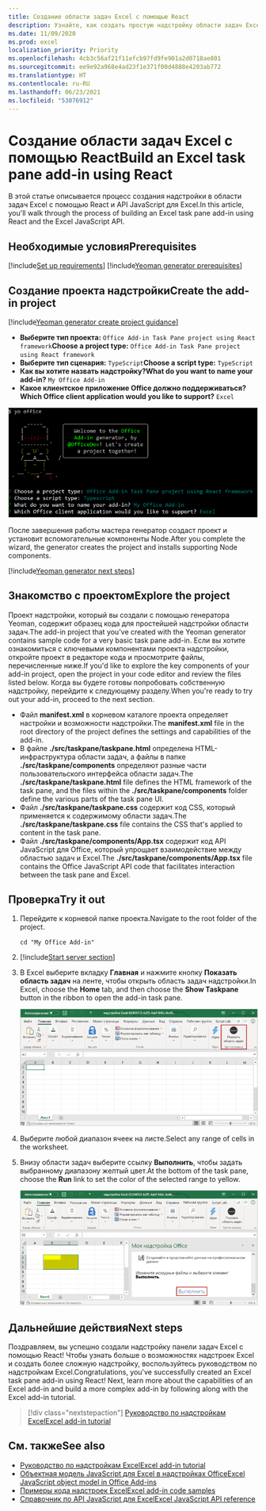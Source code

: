 ```yaml
---
title: Создание области задач Excel с помощью React
description: Узнайте, как создать простую надстройку области задач Excel, используя API JS для Office и React.
ms.date: 11/09/2020
ms.prod: excel
localization_priority: Priority
ms.openlocfilehash: 4cb3c56af21f11efcb97fd9fe901a2d0718ae801
ms.sourcegitcommit: ee9e92a968e4ad23f1e371f00d4888e4203ab772
ms.translationtype: HT
ms.contentlocale: ru-RU
ms.lasthandoff: 06/23/2021
ms.locfileid: "53076912"
---
```

# <a name="build-an-excel-task-pane-add-in-using-react"></a><span data-ttu-id="feddc-103">Создание области задач Excel с помощью React</span><span class="sxs-lookup"><span data-stu-id="feddc-103">Build an Excel task pane add-in using React</span></span>

<span data-ttu-id="feddc-104">В этой статье описывается процесс создания надстройки в области задач Excel с помощью React и API JavaScript для Excel.</span><span class="sxs-lookup"><span data-stu-id="feddc-104">In this article, you'll walk through the process of building an Excel task pane add-in using React and the Excel JavaScript API.</span></span>

## <a name="prerequisites"></a><span data-ttu-id="feddc-105">Необходимые условия</span><span class="sxs-lookup"><span data-stu-id="feddc-105">Prerequisites</span></span>

[!include[Set up requirements](../includes/set-up-dev-environment-beforehand.md)]
[!include[Yeoman generator prerequisites](../includes/quickstart-yo-prerequisites.md)]

## <a name="create-the-add-in-project"></a><span data-ttu-id="feddc-106">Создание проекта надстройки</span><span class="sxs-lookup"><span data-stu-id="feddc-106">Create the add-in project</span></span>

[!include[Yeoman generator create project guidance](../includes/yo-office-command-guidance.md)]

- <span data-ttu-id="feddc-107">**Выберите тип проекта:** `Office Add-in Task Pane project using React framework`</span><span class="sxs-lookup"><span data-stu-id="feddc-107">**Choose a project type:** `Office Add-in Task Pane project using React framework`</span></span>
- <span data-ttu-id="feddc-108">**Выберите тип сценария:** `TypeScript`</span><span class="sxs-lookup"><span data-stu-id="feddc-108">**Choose a script type:** `TypeScript`</span></span>
- <span data-ttu-id="feddc-109">**Как вы хотите назвать надстройку?**</span><span class="sxs-lookup"><span data-stu-id="feddc-109">**What do you want to name your add-in?**</span></span> `My Office Add-in`
- <span data-ttu-id="feddc-110">**Какое клиентское приложение Office должно поддерживаться?**</span><span class="sxs-lookup"><span data-stu-id="feddc-110">**Which Office client application would you like to support?**</span></span> `Excel`

![Снимок экрана: интерфейс командной строки генератора Yeoman надстроек Office, где в качестве типа проекта установлена инфраструктура React.](../images/yo-office-excel-react-2.png)

<span data-ttu-id="feddc-112">После завершения работы мастера генератор создаст проект и установит вспомогательные компоненты Node.</span><span class="sxs-lookup"><span data-stu-id="feddc-112">After you complete the wizard, the generator creates the project and installs supporting Node components.</span></span>

[!include[Yeoman generator next steps](../includes/yo-office-next-steps.md)]

## <a name="explore-the-project"></a><span data-ttu-id="feddc-113">Знакомство с проектом</span><span class="sxs-lookup"><span data-stu-id="feddc-113">Explore the project</span></span>

<span data-ttu-id="feddc-114">Проект надстройки, который вы создали с помощью генератора Yeoman, содержит образец кода для простейшей надстройки области задач.</span><span class="sxs-lookup"><span data-stu-id="feddc-114">The add-in project that you've created with the Yeoman generator contains sample code for a very basic task pane add-in.</span></span> <span data-ttu-id="feddc-115">Если вы хотите ознакомиться с ключевыми компонентами проекта надстройки, откройте проект в редакторе кода и просмотрите файлы, перечисленные ниже.</span><span class="sxs-lookup"><span data-stu-id="feddc-115">If you'd like to explore the key components of your add-in project, open the project in your code editor and review the files listed below.</span></span> <span data-ttu-id="feddc-116">Когда вы будете готовы попробовать собственную надстройку, перейдите к следующему разделу.</span><span class="sxs-lookup"><span data-stu-id="feddc-116">When you're ready to try out your add-in, proceed to the next section.</span></span>

- <span data-ttu-id="feddc-117">Файл **manifest.xml** в корневом каталоге проекта определяет настройки и возможности надстройки.</span><span class="sxs-lookup"><span data-stu-id="feddc-117">The **manifest.xml** file in the root directory of the project defines the settings and capabilities of the add-in.</span></span>
- <span data-ttu-id="feddc-118">В файле **./src/taskpane/taskpane.html** определена HTML-инфраструктура области задач, а файлы в папке **./src/taskpane/components** определяют разные части пользовательского интерфейса области задач.</span><span class="sxs-lookup"><span data-stu-id="feddc-118">The **./src/taskpane/taskpane.html** file defines the HTML framework of the task pane, and the files within the **./src/taskpane/components** folder define the various parts of the task pane UI.</span></span>
- <span data-ttu-id="feddc-119">Файл **./src/taskpane/taskpane.css** содержит код CSS, который применяется к содержимому области задач.</span><span class="sxs-lookup"><span data-stu-id="feddc-119">The **./src/taskpane/taskpane.css** file contains the CSS that's applied to content in the task pane.</span></span>
- <span data-ttu-id="feddc-120">Файл **./src/taskpane/components/App.tsx** содержит код API JavaScript для Office, который упрощает взаимодействие между областью задач и Excel.</span><span class="sxs-lookup"><span data-stu-id="feddc-120">The **./src/taskpane/components/App.tsx** file contains the Office JavaScript API code that facilitates interaction between the task pane and Excel.</span></span>

## <a name="try-it-out"></a><span data-ttu-id="feddc-121">Проверка</span><span class="sxs-lookup"><span data-stu-id="feddc-121">Try it out</span></span>

1. <span data-ttu-id="feddc-122">Перейдите к корневой папке проекта.</span><span class="sxs-lookup"><span data-stu-id="feddc-122">Navigate to the root folder of the project.</span></span>

    ```command&nbsp;line
    cd "My Office Add-in"
    ```

2. [!include[Start server section](../includes/quickstart-yo-start-server-excel.md)] 

3. <span data-ttu-id="feddc-123">В Excel выберите вкладку **Главная** и нажмите кнопку **Показать область задач** на ленте, чтобы открыть область задач надстройки.</span><span class="sxs-lookup"><span data-stu-id="feddc-123">In Excel, choose the **Home** tab, and then choose the **Show Taskpane** button in the ribbon to open the add-in task pane.</span></span>

    ![Снимок экрана: меню "Главная" в Excel с выделенной кнопкой "Показать область задач".](../images/excel-quickstart-addin-3b.png)

4. <span data-ttu-id="feddc-125">Выберите любой диапазон ячеек на листе.</span><span class="sxs-lookup"><span data-stu-id="feddc-125">Select any range of cells in the worksheet.</span></span>

5. <span data-ttu-id="feddc-126">Внизу области задач выберите ссылку **Выполнить**, чтобы задать выбранному диапазону желтый цвет.</span><span class="sxs-lookup"><span data-stu-id="feddc-126">At the bottom of the task pane, choose the **Run** link to set the color of the selected range to yellow.</span></span>

    ![Снимок экрана: Excel с открытой областью задач надстройки и выделенной кнопкой "Запустить".](../images/excel-quickstart-addin-3c.png)

## <a name="next-steps"></a><span data-ttu-id="feddc-128">Дальнейшие действия</span><span class="sxs-lookup"><span data-stu-id="feddc-128">Next steps</span></span>

<span data-ttu-id="feddc-p102">Поздравляем, вы успешно создали надстройку панели задач Excel с помощью React! Чтобы узнать больше о возможностях надстроек Excel и создать более сложную надстройку, воспользуйтесь руководством по надстройкам Excel.</span><span class="sxs-lookup"><span data-stu-id="feddc-p102">Congratulations, you've successfully created an Excel task pane add-in using React! Next, learn more about the capabilities of an Excel add-in and build a more complex add-in by following along with the Excel add-in tutorial.</span></span>

> [!div class="nextstepaction"]
> [<span data-ttu-id="feddc-131">Руководство по надстройкам Excel</span><span class="sxs-lookup"><span data-stu-id="feddc-131">Excel add-in tutorial</span></span>](../tutorials/excel-tutorial.md)

## <a name="see-also"></a><span data-ttu-id="feddc-132">См. также</span><span class="sxs-lookup"><span data-stu-id="feddc-132">See also</span></span>

* [<span data-ttu-id="feddc-133">Руководство по надстройкам Excel</span><span class="sxs-lookup"><span data-stu-id="feddc-133">Excel add-in tutorial</span></span>](../tutorials/excel-tutorial.md)
* [<span data-ttu-id="feddc-134">Объектная модель JavaScript для Excel в надстройках Office</span><span class="sxs-lookup"><span data-stu-id="feddc-134">Excel JavaScript object model in Office Add-ins</span></span>](../excel/excel-add-ins-core-concepts.md)
* [<span data-ttu-id="feddc-135">Примеры кода надстроек Excel</span><span class="sxs-lookup"><span data-stu-id="feddc-135">Excel add-in code samples</span></span>](https://developer.microsoft.com/office/gallery/?filterBy=Samples,Excel)
* [<span data-ttu-id="feddc-136">Справочник по API JavaScript для Excel</span><span class="sxs-lookup"><span data-stu-id="feddc-136">Excel JavaScript API reference</span></span>](../reference/overview/excel-add-ins-reference-overview.md)
